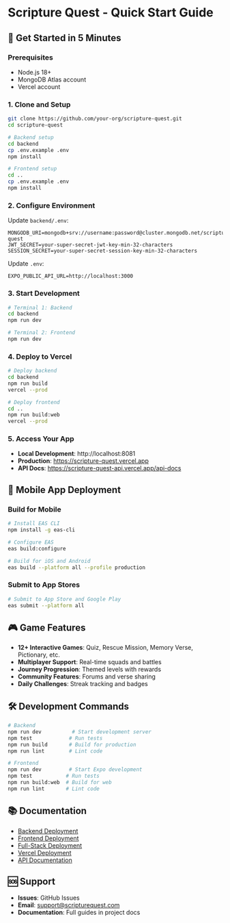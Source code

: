 # Scripture Quest - Quick Start Guide

## 🚀 Get Started in 5 Minutes

### Prerequisites
- Node.js 18+
- MongoDB Atlas account
- Vercel account

### 1. Clone and Setup
```bash
git clone https://github.com/your-org/scripture-quest.git
cd scripture-quest

# Backend setup
cd backend
cp .env.example .env
npm install

# Frontend setup
cd ..
cp .env.example .env
npm install
```

### 2. Configure Environment
Update `backend/.env`:
```env
MONGODB_URI=mongodb+srv://username:password@cluster.mongodb.net/scripture-quest
JWT_SECRET=your-super-secret-jwt-key-min-32-characters
SESSION_SECRET=your-super-secret-session-key-min-32-characters
```

Update `.env`:
```env
EXPO_PUBLIC_API_URL=http://localhost:3000
```

### 3. Start Development
```bash
# Terminal 1: Backend
cd backend
npm run dev

# Terminal 2: Frontend
npm run dev
```

### 4. Deploy to Vercel
```bash
# Deploy backend
cd backend
npm run build
vercel --prod

# Deploy frontend
cd ..
npm run build:web
vercel --prod
```

### 5. Access Your App
- **Local Development**: http://localhost:8081
- **Production**: https://scripture-quest.vercel.app
- **API Docs**: https://scripture-quest-api.vercel.app/api-docs

## 📱 Mobile App Deployment

### Build for Mobile
```bash
# Install EAS CLI
npm install -g eas-cli

# Configure EAS
eas build:configure

# Build for iOS and Android
eas build --platform all --profile production
```

### Submit to App Stores
```bash
# Submit to App Store and Google Play
eas submit --platform all
```

## 🎮 Game Features

- **12+ Interactive Games**: Quiz, Rescue Mission, Memory Verse, Pictionary, etc.
- **Multiplayer Support**: Real-time squads and battles
- **Journey Progression**: Themed levels with rewards
- **Community Features**: Forums and verse sharing
- **Daily Challenges**: Streak tracking and badges

## 🛠 Development Commands

```bash
# Backend
npm run dev          # Start development server
npm test            # Run tests
npm run build       # Build for production
npm run lint        # Lint code

# Frontend
npm run dev         # Start Expo development
npm test           # Run tests
npm run build:web  # Build for web
npm run lint       # Lint code
```

## 📚 Documentation

- [Backend Deployment](backend/DEPLOYMENT.md)
- [Frontend Deployment](DEPLOYMENT.md)
- [Full-Stack Deployment](FULL_STACK_DEPLOYMENT.md)
- [Vercel Deployment](VERCEL_DEPLOYMENT.md)
- [API Documentation](https://scripture-quest-api.vercel.app/api-docs)

## 🆘 Support

- **Issues**: GitHub Issues
- **Email**: support@scripturequest.com
- **Documentation**: Full guides in project docs